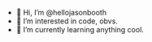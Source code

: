 - 👋 Hi, I’m @hellojasonbooth
- 👀 I’m interested in code, obvs.
- 🌱 I’m currently learning anything cool.
<!---
hellojasonbooth/hellojasonbooth is a ✨ special ✨ repository because its `README.md` (this file) appears on your GitHub profile.
You can click the Preview link to take a look at your changes.
--->
